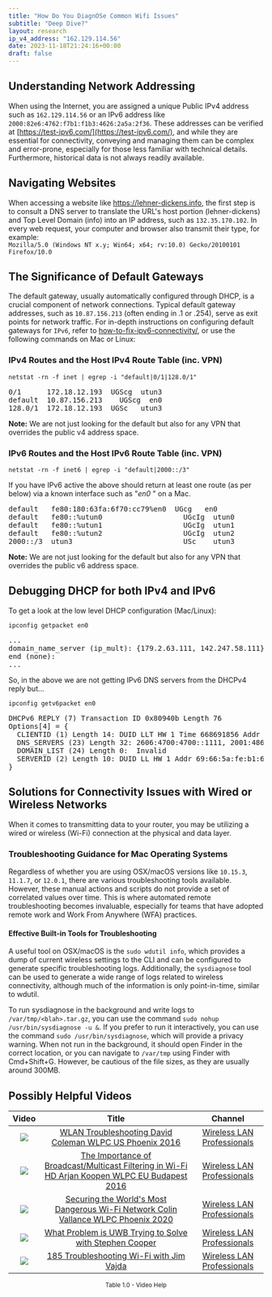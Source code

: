 ```yaml
---
title: "How Do You DiagnOSe Common Wifi Issues"
subtitle: "Deep Dive?"
layout: research
ip_v4_address: "162.129.114.56"
date: 2023-11-18T21:24:16+00:00
draft: false
---
```


## Understanding Network Addressing

When using the Internet, you are assigned a unique Public IPv4 address such as ```162.129.114.56``` or an IPv6 address like ```2000:82e6:4762:f7b1:f1b3:4626:2a5a:2f36```. These addresses can be verified at [https://test-ipv6.com/](https://test-ipv6.com/), and while they are essential for connectivity, conveying and managing them can be complex and error-prone, especially for those less familiar with technical details. Furthermore, historical data is not always readily available.
## Navigating Websites

When accessing a website like https://lehner-dickens.info, the first step is to consult a DNS server to translate the URL's host portion (lehner-dickens) and Top Level Domain (info) into an IP address, such as ```132.35.170.102```. In every web request, your computer and browser also transmit their type, for example: <br>```Mozilla/5.0 (Windows NT x.y; Win64; x64; rv:10.0) Gecko/20100101 Firefox/10.0```
## The Significance of Default Gateways

The default gateway, usually automatically configured through DHCP, is a crucial component of network connections. Typical default gateway addresses, such as ```10.87.156.213``` (often ending in .1 or .254), serve as exit points for network traffic. For in-depth instructions on configuring default gateways for ```IPv6```, refer to [how-to-fix-ipv6-connectivity/](/blog/how-to-fix-ipv6-connectivity/), or use the following commands on Mac or Linux:
<br>
### IPv4 Routes and the Host IPv4 Route Table (inc. VPN)
```netstat -rn -f inet | egrep -i "default|0/1|128.0/1"```

<pre>
0/1      172.18.12.193  UGScg  utun3
default  10.87.156.213    UGScg  en0
128.0/1  172.18.12.193  UGSc   utun3</pre>

**Note:** We are not just looking for the default but also for any VPN that overrides the public v4 address space.

### IPv6 Routes and the Host IPv6 Route Table (inc. VPN)
```netstat -rn -f inet6 | egrep -i "default|2000::/3"```

If you have IPv6 active the above should return at least one route (as per below) via a known interface such as "_en0_ " on a Mac. 

<pre>
default   fe80:180:63fa:6f70:cc79%en0  UGcg   en0
default   fe80::%utun0                   UGcIg  utun0
default   fe80::%utun1                   UGcIg  utun1
default   fe80::%utun2                   UGcIg  utun2
2000::/3  utun3                          USc    utun3</pre>

**Note:** We are not just looking for the default but also for any VPN that overrides the public v6 address space.
<br>

## Debugging DHCP for both IPv4 and IPv6

To get a look at the low level DHCP configuration (Mac/Linux): 

```ipconfig getpacket en0```

<pre>
...
domain_name_server (ip_mult): {179.2.63.111, 142.247.58.111}
end (none):
...</pre>

So, in the above we are not getting IPv6 DNS servers from the DHCPv4 reply but...

```ipconfig getv6packet en0```

<pre>
DHCPv6 REPLY (7) Transaction ID 0x80940b Length 76
Options[4] = {
  CLIENTID (1) Length 14: DUID LLT HW 1 Time 668691856 Addr 71:04:15:a6:40:2f
  DNS_SERVERS (23) Length 32: 2606:4700:4700::1111, 2001:4860:4860::8844
  DOMAIN_LIST (24) Length 0:  Invalid
  SERVERID (2) Length 10: DUID LL HW 1 Addr 69:66:5a:fe:b1:69
}</pre>




## Solutions for Connectivity Issues with Wired or Wireless Networks

When it comes to transmitting data to your router, you may be utilizing a wired or wireless (Wi-Fi) connection at the physical and data layer.
### Troubleshooting Guidance for Mac Operating Systems
Regardless of whether you are using OSX/macOS versions like `10.15.3`, `11.1.7`, or `12.0.1`, there are various troubleshooting tools available. However, these manual actions and scripts do not provide a set of correlated values over time. This is where automated remote troubleshooting becomes invaluable, especially for teams that have adopted remote work and Work From Anywhere (WFA) practices.
#### Effective Built-in Tools for Troubleshooting
A useful tool on OSX/macOS is the `sudo wdutil info`, which provides a dump of current wireless settings to the CLI and can be configured to generate specific troubleshooting logs. Additionally, the `sysdiagnose` tool can be used to generate a wide range of logs related to wireless connectivity, although much of the information is only point-in-time, similar to wdutil.

To run sysdiagnose in the background and write logs to `/var/tmp/<blah>.tar.gz`, you can use the command `sudo nohup /usr/bin/sysdiagnose -u &`. If you prefer to run it interactively, you can use the command `sudo /usr/bin/sysdiagnose`, which will provide a privacy warning. When not run in the background, it should open Finder in the correct location, or you can navigate to `/var/tmp` using Finder with Cmd+Shift+G. However, be cautious of the file sizes, as they are usually around 300MB.
## Possibly Helpful Videos

<link href="/plugins/lity/css/lity.min.css" rel="stylesheet">
<script src="/plugins/lity/js/lity.min.js"></script>
<div class="table1-start"></div>

|Video | Title | Channel |
| :---: | :---: | :---: |
|<a href="https://www.youtube.com/watch?v=5nvwM3bDvbY" data-lity><img src="https://i.ytimg.com/vi/5nvwM3bDvbY/default.jpg" class="img-fluid"></a>|<a href="https://www.youtube.com/watch?v=5nvwM3bDvbY" data-lity>WLAN Troubleshooting   David Coleman   WLPC US Phoenix 2016</a>|<a target="_blank" href="https://www.youtube.com/channel/UCIzBSS46vcqhwmBZ7ZpY-yg" >Wireless LAN Professionals</a>|
|<a href="https://www.youtube.com/watch?v=v8y-r9JBhmw" data-lity><img src="https://i.ytimg.com/vi/v8y-r9JBhmw/default.jpg" class="img-fluid"></a>|<a href="https://www.youtube.com/watch?v=v8y-r9JBhmw" data-lity>The Importance of Broadcast/Multicast Filtering in Wi-Fi HD   Arjan Koopen   WLPC EU Budapest 2016</a>|<a target="_blank" href="https://www.youtube.com/channel/UCIzBSS46vcqhwmBZ7ZpY-yg" >Wireless LAN Professionals</a>|
|<a href="https://www.youtube.com/watch?v=hZ2RBmOz8RE" data-lity><img src="https://i.ytimg.com/vi/hZ2RBmOz8RE/default.jpg" class="img-fluid"></a>|<a href="https://www.youtube.com/watch?v=hZ2RBmOz8RE" data-lity>Securing the World&#39;s Most Dangerous Wi-Fi Network   Colin Vallance   WLPC Phoenix 2020</a>|<a target="_blank" href="https://www.youtube.com/channel/UCIzBSS46vcqhwmBZ7ZpY-yg" >Wireless LAN Professionals</a>|
|<a href="https://www.youtube.com/watch?v=zq5WOz06k_k" data-lity><img src="https://i.ytimg.com/vi/zq5WOz06k_k/default.jpg" class="img-fluid"></a>|<a href="https://www.youtube.com/watch?v=zq5WOz06k_k" data-lity>What Problem is UWB Trying to Solve with Stephen Cooper</a>|<a target="_blank" href="https://www.youtube.com/channel/UCIzBSS46vcqhwmBZ7ZpY-yg" >Wireless LAN Professionals</a>|
|<a href="https://www.youtube.com/watch?v=NL7tJm_QIKo" data-lity><img src="https://i.ytimg.com/vi/NL7tJm_QIKo/default.jpg" class="img-fluid"></a>|<a href="https://www.youtube.com/watch?v=NL7tJm_QIKo" data-lity>185   Troubleshooting Wi-Fi with Jim Vajda</a>|<a target="_blank" href="https://www.youtube.com/channel/UCIzBSS46vcqhwmBZ7ZpY-yg" >Wireless LAN Professionals</a>|

<center><small>Table 1.0 - Video Help</small></center>
 <br>
<div class="table1-end"></div>
<script type="text/javascript">
(function() {
    $('div.table1-start').nextUntil('div.table1-end', 'table').addClass('table thead-dark table-striped table-responsive rounded').attr('id', 't1');
    $('#t1').find('thead').addClass('thead-dark');
})();
</script>
